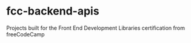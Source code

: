 # fcc-backend-apis
Projects built for the Front End Development Libraries certification from freeCodeCamp
